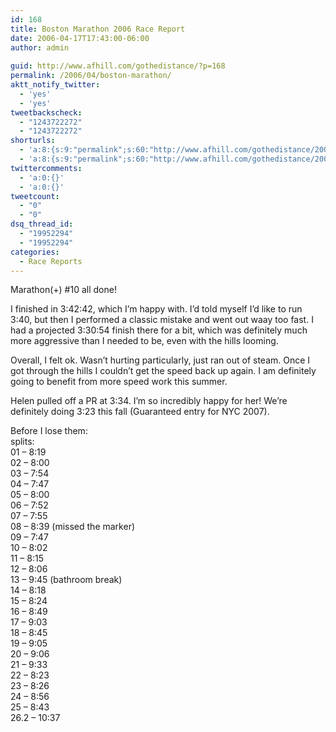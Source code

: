 ```yaml
---
id: 168
title: Boston Marathon 2006 Race Report
date: 2006-04-17T17:43:00-06:00
author: admin
  
guid: http://www.afhill.com/gothedistance/?p=168
permalink: /2006/04/boston-marathon/
aktt_notify_twitter:
  - 'yes'
  - 'yes'
tweetbackscheck:
  - "1243722272"
  - "1243722272"
shorturls:
  - 'a:8:{s:9:"permalink";s:60:"http://www.afhill.com/gothedistance/2006/04/boston-marathon/";s:7:"tinyurl";s:25:"http://tinyurl.com/bruqw6";s:4:"isgd";s:17:"http://is.gd/i7X2";s:5:"bitly";s:18:"http://bit.ly/OCHX";s:5:"snipr";s:22:"http://snipr.com/b69s0";s:5:"snurl";s:22:"http://snurl.com/b69s0";s:7:"snipurl";s:24:"http://snipurl.com/b69s0";s:4:"trim";s:17:"http://tr.im/e7gl";}'
  - 'a:8:{s:9:"permalink";s:60:"http://www.afhill.com/gothedistance/2006/04/boston-marathon/";s:7:"tinyurl";s:25:"http://tinyurl.com/bruqw6";s:4:"isgd";s:17:"http://is.gd/i7X2";s:5:"bitly";s:18:"http://bit.ly/OCHX";s:5:"snipr";s:22:"http://snipr.com/b69s0";s:5:"snurl";s:22:"http://snurl.com/b69s0";s:7:"snipurl";s:24:"http://snipurl.com/b69s0";s:4:"trim";s:17:"http://tr.im/e7gl";}'
twittercomments:
  - 'a:0:{}'
  - 'a:0:{}'
tweetcount:
  - "0"
  - "0"
dsq_thread_id:
  - "19952294"
  - "19952294"
categories:
  - Race Reports
---
```

Marathon(+) #10 all done!

I finished in 3:42:42, which I&#8217;m happy with. I&#8217;d told myself I&#8217;d like to run 3:40, but then I performed a classic mistake and went out waay too fast. I had a projected 3:30:54 finish there for a bit, which was definitely much more aggressive than I needed to be, even with the hills looming. 

Overall, I felt ok. Wasn&#8217;t hurting particularly, just ran out of steam. Once I got through the hills I couldn&#8217;t get the speed back up again. I am definitely going to benefit from more speed work this summer.

Helen pulled off a PR at 3:34. I&#8217;m so incredibly happy for her! We&#8217;re definitely doing 3:23 this fall (Guaranteed entry for NYC 2007).

Before I lose them:  
splits:  
01 &#8211; 8:19  
02 &#8211; 8:00  
03 &#8211; 7:54  
04 &#8211; 7:47  
05 &#8211; 8:00  
06 &#8211; 7:52  
07 &#8211; 7:55  
08 &#8211; 8:39 (missed the marker)  
09 &#8211; 7:47  
10 &#8211; 8:02  
11 &#8211; 8:15  
12 &#8211; 8:06  
13 &#8211; 9:45 (bathroom break)  
14 &#8211; 8:18  
15 &#8211; 8:24  
16 &#8211; 8:49  
17 &#8211; 9:03  
18 &#8211; 8:45  
19 &#8211; 9:05  
20 &#8211; 9:06  
21 &#8211; 9:33  
22 &#8211; 8:23  
23 &#8211; 8:26  
24 &#8211; 8:56  
25 &#8211; 8:43  
26.2 &#8211; 10:37